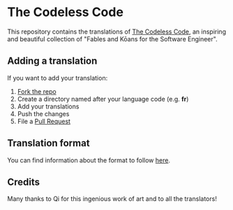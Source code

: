 The Codeless Code
=================

This repository contains the translations of [The Codeless Code](http://www.thecodelesscode.com), an inspiring and
beautiful collection of "Fables and Kōans for the Software Engineer".

Adding a translation
--------------------

If you want to add your translation:

  1. [Fork the repo](https://github.com/alessandro1997/the-codeless-code/fork)
  2. Create a directory named after your language code (e.g. **fr**)
  3. Add your translations
  4. Push the changes
  5. File a [Pull Request](https://github.com/alessandro1997/the-codeless-code/pulls)

Translation format
------------------

You can find information about the format to follow [here](http://thecodelesscode.com/about#translation-file-format).

Credits
-------

Many thanks to Qi for this ingenious work of art and to all the translators!
